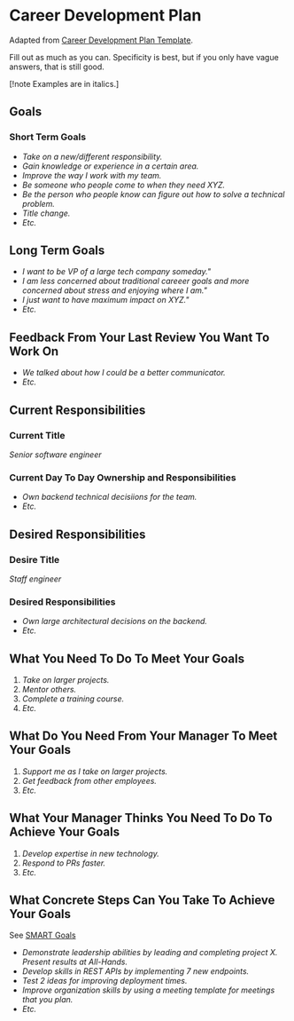 # Career Development Plan

Adapted from [Career Development Plan Template](https://docs.google.com/document/d/17G-8Av5UEXWvxOuF14wsmxR0Pr7s8svcNahCj9_Cgjs/edit?pli=1&tab=t.0#heading=h.l2xn5uelayp8).

Fill out as much as you can. Specificity is best, but if you only have vague answers, that is still good.

[!note Examples are in italics.]

## Goals

### Short Term Goals

- *Take on a new/different responsibility.*
- *Gain knowledge or experience in a certain area.*
- *Improve the way I work with my team.*
- *Be someone who people come to when they need XYZ.*
- *Be the person who people know can figure out how to solve a technical problem.*
- *Title change.*
- *Etc.*

## Long Term Goals

- *I want to be VP of a large tech company someday."*
- *I am less concerned about traditional careeer goals and more concerned about stress and enjoying where I am."*
- *I just want to have maximum impact on XYZ."*
- *Etc.*

## Feedback From Your Last Review You Want To Work On
- *We talked about how I could be a better communicator.*
- *Etc.*

## Current Responsibilities

### Current Title

*Senior software engineer*

### Current Day To Day Ownership and Responsibilities

- *Own backend technical decisiions for the team.*
- *Etc.*

## Desired Responsibilities

### Desire Title

*Staff engineer*

### Desired Responsibilities

- *Own large architectural decisions on the backend.*
- *Etc.*

## What You Need To Do To Meet Your Goals

1. *Take on larger projects.*
1. *Mentor others.*
1. *Complete a training course.*
1. *Etc.*

## What Do You Need From Your Manager To Meet Your Goals

1. *Support me as I take on larger projects.*
1. *Get feedback from other employees.*
1. *Etc.*

## What Your Manager Thinks You Need To Do To Achieve Your Goals

1. *Develop expertise in new technology.*
1. *Respond to PRs faster.*
1. *Etc.*

## What Concrete Steps Can You Take To Achieve Your Goals

See [SMART Goals](/growth/smart-goals.md)

- *Demonstrate leadership abilities by leading and completing project X. Present results at All-Hands.*
- *Develop skills in REST APIs by implementing 7 new endpoints.*
- *Test 2 ideas for improving deployment times.*
- *Improve organization skills by using a meeting template for meetings that you plan.*
- *Etc.*

